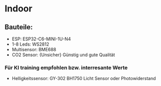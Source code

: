 # Indoor

## Bauteile:

- ESP: ESP32-C6-MINI-1U-N4
- 1-8 Leds: WS2812
- Multisensor: BME688
- CO2 Sensor: {Unsicher} Günstig und gute Qualität



### Für KI training empfohlen bzw. interresante Werte
- Helligkeitssensor: GY-302 BH1750 Licht Sensor oder Photowiderstand